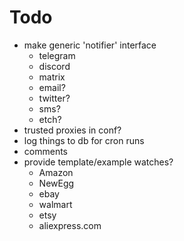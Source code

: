 # Todo
- make generic 'notifier' interface
    - telegram
    - discord
    - matrix
    - email?
    - twitter?
    - sms?
    - etch?
- trusted proxies in conf?
- log things to db for cron runs 
- comments
- provide template/example watches?
    - Amazon
    - NewEgg
    - ebay
    - walmart
    - etsy
    - aliexpress.com 